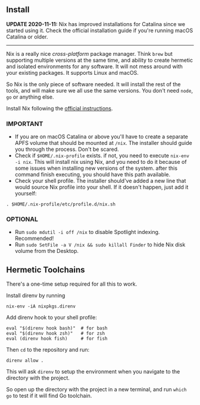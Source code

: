 ## Install

**UPDATE 2020-11-11:** Nix has improved installations for Catalina since we
started using it. Check the official installation guide if you're running macOS
Catalina or older.

---

Nix is a really nice _cross-platform_ package manager. Think `brew` but
supporting multiple versions at the same time, and ability to create hermetic
and isolated environments for any software. It will not mess around with your
existing packages. It supports Linux and macOS.

So Nix is the only piece of software needed. It will install the rest of the
tools, and will make sure we all use the same versions. You don't need `node`,
`go` or anything else.

Install Nix following the [official instructions](https://nixos.org/download.html).

### IMPORTANT

- If you are on macOS Catalina or above you'll have to create a separate APFS volume that should be mounted at `/nix`.
The installer should guide you through the process. Don't be scared.
- Check if `$HOME/.nix-profile` exists. if not, you need to execute `nix-env -i nix`. This will install nix using Nix, and you need to do it because of some issues when installing new versions of the system. after this command finish executing, you should have this path available.
- Check your shell profile. The installer should've added a new line that would source Nix profile into your shell. If it doesn't happen, just add it yourself:

```
. $HOME/.nix-profile/etc/profile.d/nix.sh
```

### OPTIONAL

- Run `sudo mdutil -i off /nix` to disable Spotlight indexing. Recommended!
- Run `sudo SetFile -a V /nix && sudo killall Finder` to hide Nix disk volume from the Desktop.

## Hermetic Toolchains

There's a one-time setup required for all this to work.

Install direnv by running

```shell
nix-env -iA nixpkgs.direnv
```

Add direnv hook to your shell profile:

```shell
eval "$(direnv hook bash)"  # for bash
eval "$(direnv hook zsh)"   # for zsh
eval (direnv hook fish)     # for fish
```

Then `cd` to the repository and run:

```shell
direnv allow .
```

This will ask `direnv` to setup the environment when you navigate to the
directory with the project.

So open up the directory with the project in a new terminal, and run `which go`
to test if it will find Go toolchain.
